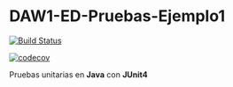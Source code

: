 # DAW1-ED-Pruebas-Ejemplo1

[![Build Status](https://travis-ci.org/AmeliaPaniagua/DAW1-ED-Pruebas-Ejemplo1.svg?branch=master)](https://travis-ci.org/AmeliaPaniagua/DAW1-ED-Pruebas-Ejemplo1)


[![codecov](https://codecov.io/gh/AmeliaPaniagua/DAW1-ED-Pruebas-Ejemplo1/branch/master/graph/badge.svg)](https://codecov.io/gh/AmeliaPaniagua/DAW1-ED-Pruebas-Ejemplo1)



Pruebas unitarias en **Java** con **JUnit4** 
